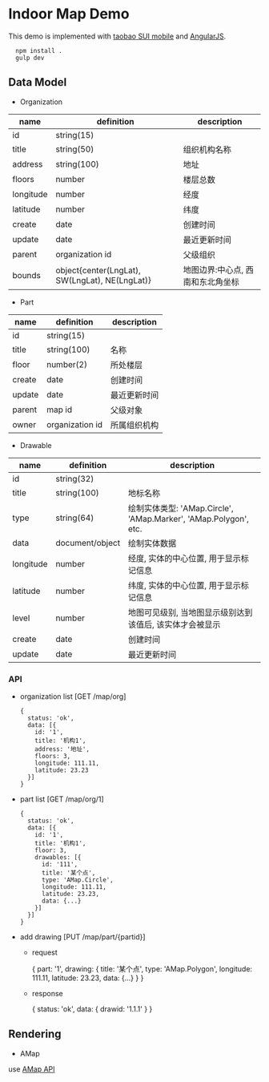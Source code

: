 # Indoor Map Demo

This demo is implemented with [taobao SUI mobile](http://m.sui.taobao.org/) and [AngularJS](http://angularjs.org).

      npm install .
      gulp dev

## Data Model

- Organization

name | definition | description
-----|------------|-------------
id | string(15) |
title | string(50) | 组织机构名称
address | string(100) | 地址
floors | number | 楼层总数
longitude | number | 经度
latitude | number | 纬度
create | date | 创建时间
update | date | 最近更新时间
parent | organization id | 父级组织
bounds | object{center(LngLat), SW(LngLat), NE(LngLat)} | 地图边界:中心点, 西南和东北角坐标

- Part

name | definition | description
-----|------------|-------------
id | string(15) |
title | string(100) | 名称
floor | number(2) | 所处楼层
create | date | 创建时间
update | date | 最近更新时间
parent | map id | 父级对象
owner | organization id | 所属组织机构

- Drawable

name | definition | description
-----|------------|-------------
id | string(32) |
title | string(100) | 地标名称
type  | string(64) | 绘制实体类型: 'AMap.Circle', 'AMap.Marker', 'AMap.Polygon', etc.
data | document/object | 绘制实体数据 
longitude | number | 经度, 实体的中心位置, 用于显示标记信息
latitude | number | 纬度, 实体的中心位置, 用于显示标记信息
level | number | 地图可见级别, 当地图显示级别达到该值后, 该实体才会被显示
create | date | 创建时间
update | date | 最近更新时间

### API

- organization list [GET /map/org] 

      {
        status: 'ok',
        data: [{
          id: '1',
          title: '机构1',
          address: '地址',
          floors: 3,
          longitude: 111.11,
          latitude: 23.23
        }]
      }

- part list [GET /map/org/1]

      {
        status: 'ok',
        data: [{
          id: '1',
          title: '机构1',
          floor: 3,
          drawables: [{
            id: '111',
            title: '某个点',
            type: 'AMap.Circle',
            longitude: 111.11,
            latitude: 23.23,
            data: {...}
          }]
        }]
      }

- add drawing [PUT /map/part/{partid}]

  - request

      {
        part: '1',
        drawing: {
          title: '某个点',
          type: 'AMap.Polygon',
          longitude: 111.11,
          latitude: 23.23,
          data: {...}
        }
      }

  - response

      {
        status: 'ok',
        data: {
          drawid: '1.1.1'
        }
      }


## Rendering

- AMap

use [AMap API](http://lbs.amap.com/api/javascript-api/reference/)

